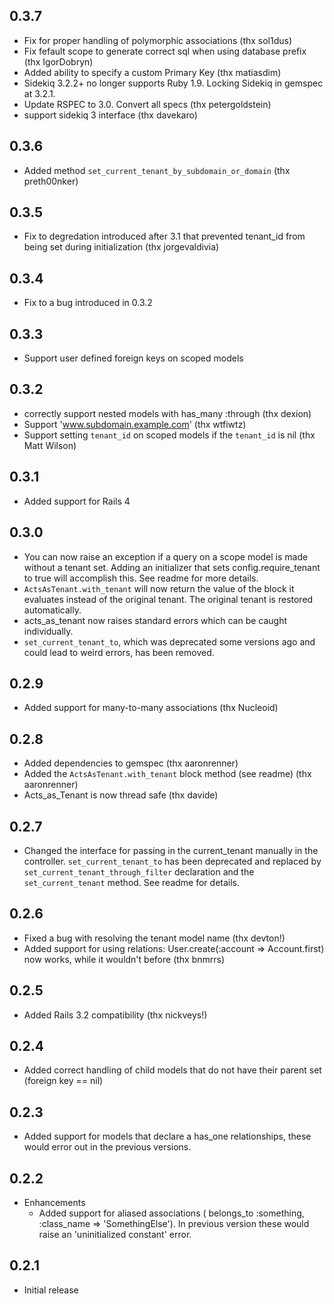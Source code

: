 0.3.7
-----
* Fix for proper handling of polymorphic associations (thx sol1dus)
* Fix fefault scope to generate correct sql when using database prefix (thx IgorDobryn)
* Added ability to specify a custom Primary Key (thx matiasdim)
* Sidekiq 3.2.2+ no longer supports Ruby 1.9. Locking Sidekiq in gemspec at 3.2.1.
* Update RSPEC to 3.0. Convert all specs (thx petergoldstein)
* support sidekiq 3 interface (thx davekaro)

0.3.6
-----
* Added method `set_current_tenant_by_subdomain_or_domain` (thx preth00nker)

0.3.5
-----
* Fix to degredation introduced after 3.1 that prevented tenant_id from being set during initialization (thx jorgevaldivia)

0.3.4
-----
* Fix to a bug introduced in 0.3.2

0.3.3
-----
* Support user defined foreign keys on scoped models

0.3.2
-----
* correctly support nested models with has_many :through (thx dexion)
* Support 'www.subdomain.example.com' (thx wtfiwtz)
* Support setting `tenant_id` on scoped models if the `tenant_id` is nil (thx Matt Wilson)

0.3.1
-----
* Added support for Rails 4

0.3.0
-----
* You can now raise an exception if a query on a scope model is made without a tenant set. Adding an initializer that sets config.require_tenant to true will accomplish this. See readme for more details.
* `ActsAsTenant.with_tenant` will now return the value of the block it evaluates instead of the original tenant. The original tenant is restored automatically.
* acts_as_tenant now raises standard errors which can be caught individually.
* `set_current_tenant_to`, which was deprecated some versions ago and could lead to weird errors, has been removed.


0.2.9
-----
* Added support for many-to-many associations (thx Nucleoid)

0.2.8
-----
* Added dependencies to gemspec (thx aaronrenner)
* Added the `ActsAsTenant.with_tenant` block method (see readme) (thx aaronrenner)
* Acts_as_Tenant is now thread safe (thx davide)

0.2.7
-----
* Changed the interface for passing in the current_tenant manually in the controller. `set_current_tenant_to` has been deprecated and replaced by `set_current_tenant_through_filter` declaration and the `set_current_tenant` method. See readme for details.

0.2.6
-----
* Fixed a bug with resolving the tenant model name (thx devton!)
* Added support for using relations: User.create(:account => Account.first) now works, while it wouldn't before (thx bnmrrs)

0.2.5
-----
* Added Rails 3.2 compatibility (thx nickveys!)

0.2.4
-----
* Added correct handling of child models that do not have their parent set (foreign key == nil)


0.2.3
-----
* Added support for models that declare a has_one relationships, these would error out in the previous versions.


0.2.2
-----
* Enhancements
  * Added support for aliased associations ( belongs_to :something, :class_name => 'SomethingElse'). In previous version these would raise an 'uninitialized constant' error.

0.2.1
-----
* Initial release
